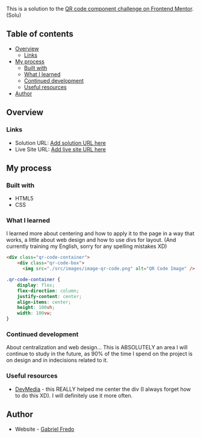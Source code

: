 This is a solution to the [QR code component challenge on Frontend Mentor](https://www.frontendmentor.io/challenges/qr-code-component-iux_sIO_H).
(Solu) 

## Table of contents

- [Overview](#overview)
  - [Links](#links)
- [My process](#my-process)
  - [Built with](#built-with)
  - [What I learned](#what-i-learned)
  - [Continued development](#continued-development)
  - [Useful resources](#useful-resources)
- [Author](#author)

## Overview

### Links

- Solution URL: [Add solution URL here](https://your-solution-url.com)
- Live Site URL: [Add live site URL here](https://your-live-site-url.com)

## My process

### Built with

- HTML5
- CSS 

### What I learned

I learned more about centering and how to apply it to the page in a way that works, a little about web design and how to use divs for layout. (And currently training my English, sorry for any spelling mistakes XD)

```html
<div class="qr-code-container">
    <div class="qr-code-box">
      <img src="./src/images/image-qr-code.png" alt="QR Code Image" />
```
```css
.qr-code-container {
    display: flex;
    flex-direction: column;
    justify-content: center;
    align-items: center;
    height: 100vh;
    width: 100vw;
}
```

### Continued development

About centralization and web design... This is ABSOLUTELY an area I will continue to study in the future, as 90% of the time I spend on the project is on design and in indecisions related to it.

### Useful resources

- [DevMedia](https://www.devmedia.com.br/como-centralizar-divs-em-html-e-css/37568) - this REALLY helped me center the div (I always forget how to do this XD). I will definitely use it more often.


## Author

- Website - [Gabriel Fredo](https://gabriel-fredo.github.io/Portf-lio-simplificado/)